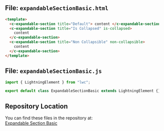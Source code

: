 ## File: `expandableSectionBasic.html`

```html
<template>
  <c-expandable-section title="Default"> content </c-expandable-section>
  <c-expandable-section title="Is Collapsed" is-collapsed>
    content
  </c-expandable-section>
  <c-expandable-section title="Non Collapsible" non-collapsible>
    content
  </c-expandable-section>
</template>
```

## File: `expandableSectionBasic.js`

```javascript
import { LightningElement } from "lwc";

export default class ExpandableSectionBasic extends LightningElement {}
```

## Repository Location

You can find these files in the repository at:  
[Expandable Section Basic](https://github.com/santiagoparradev/LWC-RECIPES-SANTIAGO/tree/main/src-components-examples/main/default/lwc/expandableSectionBasic)
